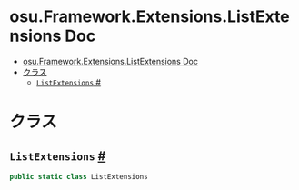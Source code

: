# osu.Framework.Extensions.ListExtensions Doc
- [osu.Framework.Extensions.ListExtensions Doc](#osuframeworkextensionslistextensions-doc)
- [クラス](#クラス)
  - [`ListExtensions` #](#listextensions-)


# クラス
## `ListExtensions` [#](https://github.com/ppy/osu-framework/blob/master/osu.Framework/Extensions/ListExtensions/ListExtensions.cs#L9)
```csharp
public static class ListExtensions
```